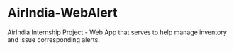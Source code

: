 # AirIndia-WebAlert
AirIndia Internship Project - Web App that serves to help manage inventory and issue corresponding alerts.
